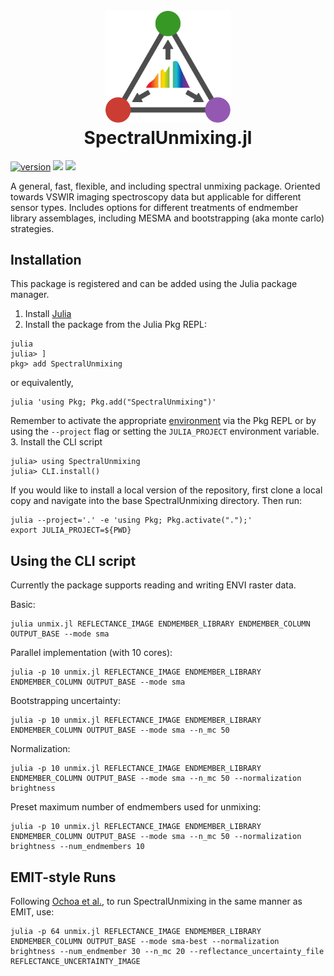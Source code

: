 <h1 align="center">
<br>
<a href="https://github.com/emit-sds/SpectralUnmixing.jl"><img src="docs/src/assets/logo.svg" alt="SpectralUnmixing.jl" width="200"></a>
<br>
SpectralUnmixing.jl
<br>
</h1>


[![version](https://github.com/emit-sds/SpectralUnmixing/actions/workflows/unit-tests.yml/badge.svg)](https://github.com/emit-sds/SpectralUnmixing/actions/workflows/unit-tests.yml/)
[![](https://img.shields.io/github/license/emit-sds/SpectralUnmixing)](https://github.com/emit-sds/SpectralUnmixing/blob/master/LICENSE)
[![](https://img.shields.io/badge/docs-latest-blue)](https://emit-sds.github.io/SpectralUnmixing.jl)

A general, fast, flexible, and including spectral unmixing package.  Oriented towards VSWIR imaging spectroscopy data but applicable for different sensor types.  Includes options for different treatments of endmember library assemblages, including MESMA and bootstrapping (aka monte carlo) strategies.


## Installation
This package is registered and can be added using the Julia package manager.
1. Install [Julia](https://julialang.org/install/)
2. Install the package from the Julia Pkg REPL:
```
julia
julia> ]
pkg> add SpectralUnmixing
```
or equivalently,
```
julia 'using Pkg; Pkg.add("SpectralUnmixing")'
```
Remember to activate the appropriate [environment](https://pkgdocs.julialang.org/v1/) via the Pkg REPL or by using the `--project` flag or setting the `JULIA_PROJECT` environment variable.
3. Install the CLI script
```
julia> using SpectralUnmixing
julia> CLI.install()
```

If you would like to install a local version of the repository, first clone a local copy and navigate into the base SpectralUnmixing directory.  Then run:
```
julia --project='.' -e 'using Pkg; Pkg.activate(".");'
export JULIA_PROJECT=${PWD}
```

## Using the CLI script
Currently the package supports reading and writing ENVI raster data.

Basic:

```
julia unmix.jl REFLECTANCE_IMAGE ENDMEMBER_LIBRARY ENDMEMBER_COLUMN OUTPUT_BASE --mode sma
```


Parallel implementation (with 10 cores):

```
julia -p 10 unmix.jl REFLECTANCE_IMAGE ENDMEMBER_LIBRARY ENDMEMBER_COLUMN OUTPUT_BASE --mode sma
```

Bootstrapping uncertainty:

```
julia -p 10 unmix.jl REFLECTANCE_IMAGE ENDMEMBER_LIBRARY ENDMEMBER_COLUMN OUTPUT_BASE --mode sma --n_mc 50
```

Normalization:

```
julia -p 10 unmix.jl REFLECTANCE_IMAGE ENDMEMBER_LIBRARY ENDMEMBER_COLUMN OUTPUT_BASE --mode sma --n_mc 50 --normalization brightness
```

Preset maximum number of endmembers used for unmixing:

```
julia -p 10 unmix.jl REFLECTANCE_IMAGE ENDMEMBER_LIBRARY ENDMEMBER_COLUMN OUTPUT_BASE --mode sma --n_mc 50 --normalization brightness --num_endmembers 10
```

## EMIT-style Runs
Following [Ochoa et al.](https://d197for5662m48.cloudfront.net/documents/publicationstatus/232672/preprint_pdf/973acea360e10b97752976bf19e5c071.pdf), to run SpectralUnmixing in the same manner as EMIT, use:

```
julia -p 64 unmix.jl REFLECTANCE_IMAGE ENDMEMBER_LIBRARY ENDMEMBER_COLUMN OUTPUT_BASE --mode sma-best --normalization brightness --num_endmember 30 --n_mc 20 --reflectance_uncertainty_file REFLECTANCE_UNCERTAINTY_IMAGE
```

